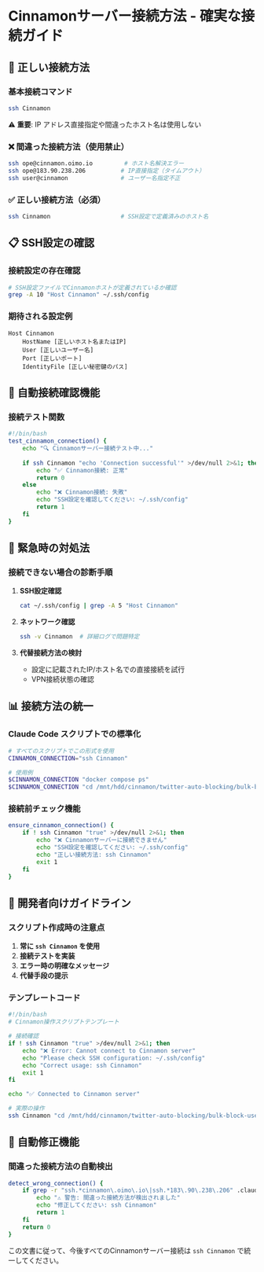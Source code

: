 # Cinnamonサーバー接続方法 - 確実な接続ガイド

## 🔑 正しい接続方法

### **基本接続コマンド**
```bash
ssh Cinnamon
```

⚠️ **重要**: IP アドレス直接指定や間違ったホスト名は使用しない

### ❌ 間違った接続方法（使用禁止）
```bash
ssh ope@cinnamon.oimo.io         # ホスト名解決エラー
ssh ope@183.90.238.206          # IP直接指定（タイムアウト）
ssh user@cinnamon               # ユーザー名指定不正
```

### ✅ 正しい接続方法（必須）
```bash
ssh Cinnamon                    # SSH設定で定義済みのホスト名
```

## 📋 SSH設定の確認

### 接続設定の存在確認
```bash
# SSH設定ファイルでCinnamonホストが定義されているか確認
grep -A 10 "Host Cinnamon" ~/.ssh/config
```

### 期待される設定例
```
Host Cinnamon
    HostName [正しいホスト名またはIP]
    User [正しいユーザー名]
    Port [正しいポート]
    IdentityFile [正しい秘密鍵のパス]
```

## 🔧 自動接続確認機能

### 接続テスト関数
```bash
#!/bin/bash
test_cinnamon_connection() {
    echo "🔍 Cinnamonサーバー接続テスト中..."
    
    if ssh Cinnamon "echo 'Connection successful'" >/dev/null 2>&1; then
        echo "✅ Cinnamon接続: 正常"
        return 0
    else
        echo "❌ Cinnamon接続: 失敗"
        echo "SSH設定を確認してください: ~/.ssh/config"
        return 1
    fi
}
```

## 🚨 緊急時の対処法

### 接続できない場合の診断手順
1. **SSH設定確認**
   ```bash
   cat ~/.ssh/config | grep -A 5 "Host Cinnamon"
   ```

2. **ネットワーク確認**
   ```bash
   ssh -v Cinnamon  # 詳細ログで問題特定
   ```

3. **代替接続方法の検討**
   - 設定に記載されたIP/ホスト名での直接接続を試行
   - VPN接続状態の確認

## 📊 接続方法の統一

### Claude Code スクリプトでの標準化
```bash
# すべてのスクリプトでこの形式を使用
CINNAMON_CONNECTION="ssh Cinnamon"

# 使用例
$CINNAMON_CONNECTION "docker compose ps"
$CINNAMON_CONNECTION "cd /mnt/hdd/cinnamon/twitter-auto-blocking/bulk-block-users && docker compose logs"
```

### 接続前チェック機能
```bash
ensure_cinnamon_connection() {
    if ! ssh Cinnamon "true" >/dev/null 2>&1; then
        echo "❌ Cinnamonサーバーに接続できません"
        echo "SSH設定を確認してください: ~/.ssh/config"
        echo "正しい接続方法: ssh Cinnamon"
        exit 1
    fi
}
```

## 📝 開発者向けガイドライン

### スクリプト作成時の注意点
1. **常に `ssh Cinnamon` を使用**
2. **接続テストを実装**
3. **エラー時の明確なメッセージ**
4. **代替手段の提示**

### テンプレートコード
```bash
#!/bin/bash
# Cinnamon操作スクリプトテンプレート

# 接続確認
if ! ssh Cinnamon "true" >/dev/null 2>&1; then
    echo "❌ Error: Cannot connect to Cinnamon server"
    echo "Please check SSH configuration: ~/.ssh/config"
    echo "Correct usage: ssh Cinnamon"
    exit 1
fi

echo "✅ Connected to Cinnamon server"

# 実際の操作
ssh Cinnamon "cd /mnt/hdd/cinnamon/twitter-auto-blocking/bulk-block-users && your_command_here"
```

## 🔄 自動修正機能

### 間違った接続方法の自動検出
```bash
detect_wrong_connection() {
    if grep -r "ssh.*cinnamon\.oimo\.io\|ssh.*183\.90\.238\.206" .claude/ 2>/dev/null; then
        echo "⚠️ 警告: 間違った接続方法が検出されました"
        echo "修正してください: ssh Cinnamon"
        return 1
    fi
    return 0
}
```

この文書に従って、今後すべてのCinnamonサーバー接続は `ssh Cinnamon` で統一してください。